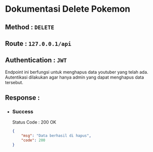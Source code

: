 # Dokumentasi Delete Pokemon
## **Method :**  `DELETE`
## **Route :**  `127.0.0.1/api`
## **Authentication :**  `JWT`
Endpoint ini berfungsi untuk menghapus data youtuber yang telah ada. Autentikasi dilakukan agar hanya admin yang dapat menghapus data tersebut. 

## **Response :**

- ### **Success**
    Status Code : 200 OK
    ```json
    {
        "msg": "Data berhasil di hapus",
        "code": 200
    }
    ```
